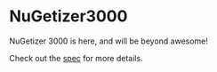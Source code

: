 # NuGetizer3000

NuGetizer 3000 is here, and will be beyond awesome!

Check out the [spec](https://github.com/NuGet/Home/wiki/NuGetizer-3000) for more details.
